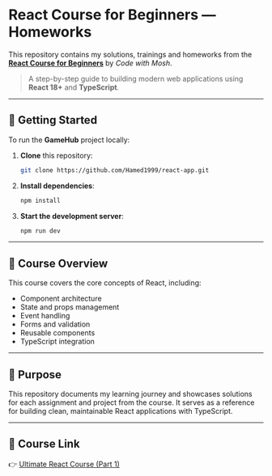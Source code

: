 # React Course for Beginners — Homeworks

This repository contains my solutions, trainings and homeworks from the **[React Course for Beginners](https://codewithmosh.com/p/ultimate-react-part1)** by *Code with Mosh*.

> A step-by-step guide to building modern web applications using **React 18+** and **TypeScript**.

---

## 🚀 Getting Started

To run the **GameHub** project locally:

1. **Clone** this repository:

   ```bash
   git clone https://github.com/Hamed1999/react-app.git
   ```
2. **Install dependencies**:

   ```bash
   npm install
   ```
3. **Start the development server**:

   ```bash
   npm run dev
   ```

---

## 📘 Course Overview

This course covers the core concepts of React, including:

* Component architecture
* State and props management
* Event handling
* Forms and validation
* Reusable components
* TypeScript integration

---

## 🎯 Purpose

This repository documents my learning journey and showcases solutions for each assignment and project from the course.
It serves as a reference for building clean, maintainable React applications with TypeScript.

---

## 🔗 Course Link

👉 [Ultimate React Course (Part 1)](https://codewithmosh.com/p/ultimate-react-part1)
